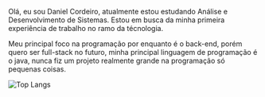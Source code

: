 Olá, eu sou Daniel Cordeiro, atualmente estou estudando Análise e Desenvolvimento de Sistemas.
Estou em busca da minha primeira experiência de trabalho no ramo da técnologia.

Meu principal foco na programação por enquanto é o back-end, porém quero ser full-stack no futuro,
minha principal linguagem de programação é o java, nunca fiz um projeto realmente grande na programação
só pequenas coisas.

![Top Langs](https://github-readme-stats-git-masterrstaa-rickstaa.vercel.app/api/top-langs/?username=Daniellrc&bg_color=000&border_color=30A3DC&title_color=E94D5F&text_color=FFF)
